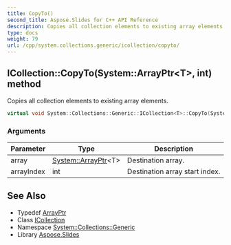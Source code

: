```yaml
---
title: CopyTo()
second_title: Aspose.Slides for C++ API Reference
description: Copies all collection elements to existing array elements.
type: docs
weight: 79
url: /cpp/system.collections.generic/icollection/copyto/
---
```

## ICollection::CopyTo(System::ArrayPtr\<T\>, int) method


Copies all collection elements to existing array elements.

```cpp
virtual void System::Collections::Generic::ICollection<T>::CopyTo(System::ArrayPtr<T> array, int arrayIndex)=0
```


### Arguments

| Parameter | Type | Description |
| --- | --- | --- |
| array | [System::ArrayPtr](../../../system/arrayptr/)\<T\> | Destination array. |
| arrayIndex | int | Destination array start index. |

## See Also

* Typedef [ArrayPtr](../../system/arrayptr/)
* Class [ICollection](./)
* Namespace [System::Collections::Generic](../)
* Library [Aspose.Slides](../../)